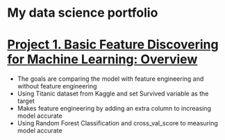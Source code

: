 # My data science portfolio

# [Project 1. Basic Feature Discovering for Machine Learning: Overview](https://github.com/irfanarga/Basic-Feature-Discovering-for-Machine-Learning)
* The goals are comparing the model with feature engineering and without feature engineering 
* Using Titanic dataset from Kaggle and set Survived variable as the target
* Makes feature engineering by adding an extra column to increasing model accurate
* Using Random Forest Classification and cross_val_score to measuring model accurate


